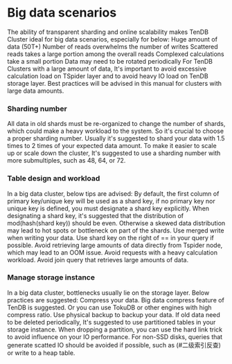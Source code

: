 # Big data scenarios
The ability of transparent sharding and online scalability makes TenDB Cluster ideal for big data scenarios, especially for below:
Huge amount of data (50T+)
Number of reads overwhelms the number of writes
Scattered reads takes a large portion among the overall reads
Complexed calculations take a small portion
Data may need to be rotated periodically
For TenDB Clusters with a large amount of data, It's important to avoid excessive calculation load on TSpider layer and to avoid heavy IO load on TenDB storage layer. Best practices will be advised in this manual for clusters with large data amounts.

### **Sharding number**
All data in old shards must be re-organized to change the number of shards, which could make a heavy workload to the system. So it's crucial to choose a proper sharding number. Usually it's suggested to shard your data with 1.5 times to 2 times of your expected data amount. To make it easier to scale up or scale down the cluster, It's suggested to use a sharding number with more submultiples, such as 48, 64, or 72.

### **Table design and workload**
In a big data cluster, below tips are advised:
By default, the first column of primary key/unique key will be used as a shard key, if no primary key nor unique key is defined, you must designate a shard key explicitly.
When designating a shard key, it's suggested that the distribution of mod(hash(shard key)) should be even. Otherwise a skewed data distribution may lead to hot spots or bottleneck on part of the shards.
Use merged write when writing your data.
Use shard key on the right of == in your query if possible.
Avoid retrieving large amounts of data directly from Tspider node, which may lead to an OOM issue.
Avoid requests with a heavy calculation workload.
Avoid join query that retrieves large amounts of data.

### **Manage storage instance**
In a big data cluster, bottlenecks usually lie on the storage layer. Below practices are suggested:
Compress your data. Big data compress feature of TenDB is suggested. Or you can use TokuDB or other engines with high compress ratio.
Use physical backup to backup your data.
If old data need to be deleted periodically, It's suggested to use partitioned tables in your storage instance.
When dropping a partition, you can use the hard link trick to avoid influence on your IO performance.
For non-SSD disks, queries that generate scatted IO should be avoided if possible, such as (#二级索引反查) or write to a heap table.
